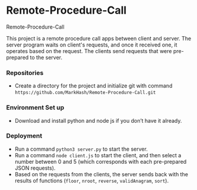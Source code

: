 # Remote-Procedure-Call
Remote-Procedure-Call


This project is a remote procedure call apps between client and server. The server program waits on client's requests, and once it received one, it operates based on the request. The clients send requests that were pre-prepared to the server.

### Repositories
* Create a directory for the project and initialize git with command `https://github.com/MarkHash/Remote-Procedure-Call.git`

### Environment Set up
* Download and install python and node js if you don’t have it already.

### Deployment
* Run a command `python3 server.py` to start the server.
* Run a command `node client.js` to start the client, and then select a number between 0 and 5 (which corresponds with each pre-prepared JSON requests).
* Based on the requests from the clients, the server sends back with the results of functions (`floor`, `nroot`, `reverse`, `validAnagram`, `sort`).

